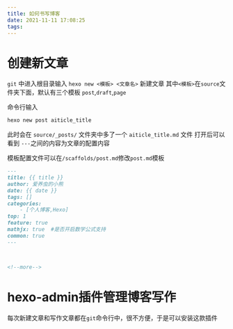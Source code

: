 ```yaml
---
title: 如何书写博客
date: 2021-11-11 17:08:25
tags:
---
```


# 创建新文章
`git` 中进入根目录输入 `hexo new <模板> <文章名>` 新建文章
其中`<模板>`在`source`文件夹下面，默认有三个模板 `post`,`draft`,`page`

命令行输入
```md
hexo new post aiticle_title
```
此时会在 `source/_posts/` 文件夹中多了一个 `aiticle_title.md` 文件
打开后可以看到 `---`之间的内容为文章的配置内容

模板配置文件可以在`/scaffolds/post.md`修改`post.md`模板
```md
---
title: {{ title }}
author: 爱养虫的小熊
date: {{ date }}
tags: []
categories:
    - [个人博客,Hexo]
top: 1
feature: true
mathjx: true  #是否开启数学公式支持
common: true
---



<!--more-->
```


# hexo-admin插件管理博客写作
每次新建文章和写作文章都在`git`命令行中，很不方便，于是可以安装这款插件